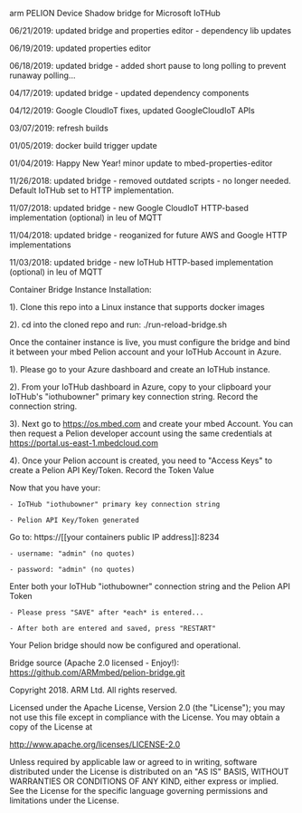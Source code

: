 arm PELION Device Shadow bridge for Microsoft IoTHub                  
  
06/21/2019: updated bridge and properties editor - dependency lib updates

06/19/2019: updated properties editor

06/18/2019: updated bridge - added short pause to long polling to prevent runaway polling...

04/17/2019: updated bridge - updated dependency components

04/12/2019: Google CloudIoT fixes, updated GoogleCloudIoT APIs

03/07/2019: refresh builds

01/05/2019: docker build trigger update

01/04/2019: Happy New Year! minor update to mbed-properties-editor

11/26/2018: updated bridge - removed outdated scripts - no longer needed. Default IoTHub set to HTTP implementation.

11/07/2018: updated bridge - new Google CloudIoT HTTP-based implementation (optional) in leu of MQTT

11/04/2018: updated bridge - reoganized for future AWS and Google HTTP implementations

11/03/2018: updated bridge - new IoTHub HTTP-based implementation (optional) in leu of MQTT

Container Bridge Instance Installation:

1). Clone this repo into a Linux instance that supports docker images

2). cd into the cloned repo and run: ./run-reload-bridge.sh

Once the container instance is live, you must configure the bridge and bind it between your mbed Pelion account and your IoTHub Account in Azure. 

1). Please go to your Azure dashboard and create an IoTHub instance.

2). From your IoTHub dashboard in Azure, copy to your clipboard your IoTHub's "iothubowner" primary key connection string. Record the connection string.

3). Next go to https://os.mbed.com and create your mbed Account. You can then request a Pelion developer account using the same credentials at https://portal.us-east-1.mbedcloud.com

4). Once your Pelion account is created, you need to "Access Keys" to create a Pelion API Key/Token. Record the Token Value

Now that you have your:

    - IoTHub "iothubowner" primary key connection string

    - Pelion API Key/Token generated

Go to:  https://[[your containers public IP address]]:8234

    - username: "admin" (no quotes)

    - password: "admin" (no quotes)

Enter both your IoTHub "iothubowner" connection string and the Pelion API Token

    - Please press "SAVE" after *each* is entered... 

    - After both are entered and saved, press "RESTART"

Your Pelion bridge should now be configured and operational. 

Bridge source (Apache 2.0 licensed - Enjoy!): https://github.com/ARMmbed/pelion-bridge.git

Copyright 2018. ARM Ltd. All rights reserved.

Licensed under the Apache License, Version 2.0 (the "License");
you may not use this file except in compliance with the License.
You may obtain a copy of the License at

   http://www.apache.org/licenses/LICENSE-2.0

Unless required by applicable law or agreed to in writing, software
distributed under the License is distributed on an "AS IS" BASIS,
WITHOUT WARRANTIES OR CONDITIONS OF ANY KIND, either express or implied.
See the License for the specific language governing permissions and
limitations under the License. 
